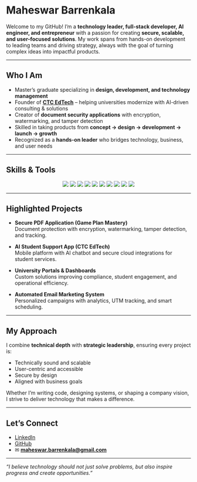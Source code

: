 # Maheswar Barrenkala  

Welcome to my GitHub! I’m a **technology leader, full-stack developer, AI engineer, and entrepreneur** with a passion for creating **secure, scalable, and user-focused solutions**. My work spans from hands-on development to leading teams and driving strategy, always with the goal of turning complex ideas into impactful products.  

---

##  Who I Am  

-  Master’s graduate specializing in **design, development, and technology management**  
-  Founder of **[CTC EdTech](https://www.ctcedtech.com)** – helping universities modernize with AI-driven consulting & solutions  
-  Creator of **document security applications** with encryption, watermarking, and tamper detection  
-  Skilled in taking products from **concept → design → development → launch → growth**  
-  Recognized as a **hands-on leader** who bridges technology, business, and user needs  

---

##  Skills & Tools  

<p align="center">
  <img src="https://img.shields.io/badge/Code-JavaScript-yellow?style=for-the-badge&logo=javascript" />
  <img src="https://img.shields.io/badge/Code-Python-blue?style=for-the-badge&logo=python" />
  <img src="https://img.shields.io/badge/Frontend-React-61DAFB?style=for-the-badge&logo=react" />
  <img src="https://img.shields.io/badge/Backend-Node.js-339933?style=for-the-badge&logo=node.js" />
  <img src="https://img.shields.io/badge/Cloud-AWS-orange?style=for-the-badge&logo=amazonaws" />
  <img src="https://img.shields.io/badge/Cloud-GCP-4285F4?style=for-the-badge&logo=googlecloud" />
  <img src="https://img.shields.io/badge/Database-MySQL-blue?style=for-the-badge&logo=mysql" />
  <img src="https://img.shields.io/badge/Database-MongoDB-green?style=for-the-badge&logo=mongodb" />
  <img src="https://img.shields.io/badge/Design-Figma-purple?style=for-the-badge&logo=figma" />
  <img src="https://img.shields.io/badge/Automation-RPA-lightgrey?style=for-the-badge&logo=automationanywhere" />
</p>  

---

##  Highlighted Projects  

-  **Secure PDF Application (Game Plan Mastery)**  
  Document protection with encryption, watermarking, tamper detection, and tracking.  

-  **AI Student Support App (CTC EdTech)**  
  Mobile platform with AI chatbot and secure cloud integrations for student services.  

-  **University Portals & Dashboards**  
  Custom solutions improving compliance, student engagement, and operational efficiency.  

-  **Automated Email Marketing System**  
  Personalized campaigns with analytics, UTM tracking, and smart scheduling.  

---

##  My Approach  

I combine **technical depth** with **strategic leadership**, ensuring every project is:  
-  Technically sound and scalable  
-  User-centric and accessible  
-  Secure by design  
-  Aligned with business goals  

Whether I’m writing code, designing systems, or shaping a company vision, I strive to deliver technology that makes a difference.  

---

##  Let’s Connect  

-  [LinkedIn](https://www.linkedin.com/in/maheswar-barrenkala)  
-  [GitHub](https://github.com/maheswarbarrenkala)  
- ✉ **maheswar.barrenkala@gmail.com**  

---

 *“I believe technology should not just solve problems, but also inspire progress and create opportunities.”*  
